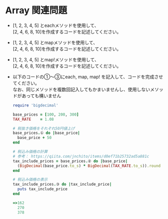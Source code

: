 # Array 関連問題

- [1, 2, 3, 4, 5] とeachメソッドを使用して、
  <br>[2, 4, 6, 8, 10]を作成するコードを記述してください。

- [1, 2, 3, 4, 5] とmapメソッドを使用して、
  <br>[2, 4, 6, 8, 10]を作成するコードを記述してください。

- [1, 2, 3, 4, 5] とmap!メソッドを使用して、
  <br>[2, 4, 6, 8, 10]を作成するコードを記述してください。

- 以下のコードの①～③にeach, map, map! を記入して、コードを完成させてください。
  <br>なお、同じメソッドを複数回記入してもかまいませんし、使用しないメソッドがあっても構いません
  ```rb
  require 'bigdecimal'

  base_prices = [100, 200, 300]
  TAX_RATE    = 1.08

  # 税抜き価格をそれぞれ50円値上げ
  base_prices.① do |base_price|
    base_price + 50
  end

  # 税込み価格の計算
  # 参考： https://qiita.com/jnchito/items/d0ef71b25732ad5a881c
  tax_include_prices = base_prices.② do |base_price|
    (BigDecimal(base_price.to_s) * BigDecimal(TAX_RATE.to_s)).round
  end

  # 税込み価格の表示
  tax_include_prices.③ do |tax_include_price|
    puts tax_include_price
  end

  =>162
    270
    378
  ```


